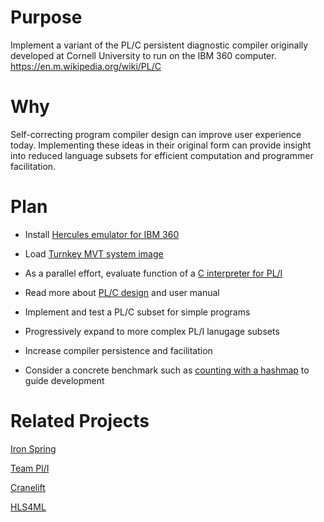# Purpose

Implement a variant of the PL/C persistent diagnostic compiler originally developed at Cornell University to run on the IBM 360 computer.
https://en.m.wikipedia.org/wiki/PL/C

# Why

Self-correcting program compiler design can improve user experience today.
Implementing these ideas in their original form can provide insight into reduced language subsets for efficient computation and programmer facilitation.

# Plan

- Install [Hercules emulator for IBM 360](http://www.hercules-390.org/)

- Load [Turnkey MVT system image](http://www.ibiblio.org/jmaynard/)

- As a parallel effort, evaluate function of a [C interpreter for PL/I](http://www.mpsinc.com/pl1c.html)

- Read more about [PL/C design](https://ecommons.cornell.edu/handle/1813/5952) and user manual

- Implement and test a PL/C subset for simple programs

- Progressively expand to more complex PL/I lanugage subsets

- Increase compiler persistence and facilitation

- Consider a concrete benchmark such as [counting with a hashmap](https://benchmarksgame-team.pages.debian.net/benchmarksgame/description/knucleotide.html#knucleotide) to guide development

# Related Projects

[Iron Spring](http://iron-spring.com/download.html)

[Team Pl/I](http://teampli.net/)

[Cranelift](https://github.com/bytecodealliance/wasmtime/blob/main/cranelift/README.md)

[HLS4ML](https://github.com/fastmachinelearning/hls4ml)





